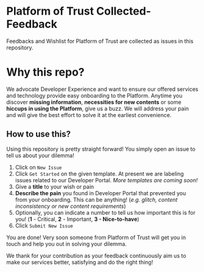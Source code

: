 # Platform of Trust Collected-Feedback
Feedbacks and Wishlist for Platform of Trust are collected as issues in this repository.

# Why this repo?
We advocate Developer Experience and want to ensure our offered services and technology provide easy onboarding to the Platform. Anytime you discover **missing information**, **necessities for new contents** or some **hiccups in using the Platform**, give us a buzz. We will address your pain and will give the best effort to solve it at the earliest convenience.

## How to use this?

Using this repository is pretty straight forward! You simply open an issue to tell us about your dilemma!


1. Click on `New Issue`
2. Click `Get Started` on the given template. At present we are labeling issues related to our Developer Portal. *More templates are coming soon!*
3. Give a **title** to your wish or pain
4. **Describe the pain** you found in Developer Portal that prevented you from your onboarding. This can be anything! (*e.g. glitch, content inconsistency or new content requirements*)
5. Optionally, you can indicate a number to tell us how important this is for you! (**1** - Critical, **2** - Important, **3 - Nice-to-have**)
6. Click `Submit New Issue`

You are done! Very soon someone from Platform of Trust will get you in touch and help you out in solving your dilemma.

We thank for your contribution as your feedback continuously aim us to make our services better, satisfying and do the right thing!
